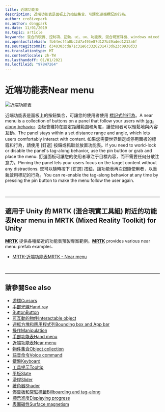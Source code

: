 ```yaml
---
title: 近端功能表
description: 近端功能表是面板上的按鈕集合，可讓您遵循標記的行為。
author: cre8ivepark
ms.author: dongpark
ms.date: 11/01/2019
ms.topic: article
keywords: 混合的現實、控制項、互動、ui、ux、功能表、混合現實耳機、windows mixed Reality 耳機、虛擬實境耳機、HoloLens、MRTK、混合現實工具組
ms.openlocfilehash: fb64ecf4a0bc2d7a495e87d127b39aded1212a6f
ms.sourcegitcommit: d340303cda71c31e6c3320231473d623c0930d33
ms.translationtype: MT
ms.contentlocale: zh-TW
ms.lasthandoff: 01/01/2021
ms.locfileid: "97847264"
---
```

# <a name="near-menu"></a><span data-ttu-id="ba319-104">近端功能表</span><span class="sxs-lookup"><span data-stu-id="ba319-104">Near menu</span></span>

![近端功能表](images/UX_Hero_NearMenu.jpg)

<span data-ttu-id="ba319-106">近端功能表是面板上的按鈕集合，可讓您的使用者使用 [標記式的行為](billboarding-and-tag-along.md#what-is-a-tag-along)。</span><span class="sxs-lookup"><span data-stu-id="ba319-106">A near menu is a collection of buttons on a panel that follow your users with [tag-along behavior](billboarding-and-tag-along.md#what-is-a-tag-along).</span></span> <span data-ttu-id="ba319-107">面板會維持在設定距離範圍和角度，讓使用者可以輕鬆地與內容互動。</span><span class="sxs-lookup"><span data-stu-id="ba319-107">The panel stays within a set distance range and angle, which lets users comfortably interact with content.</span></span> <span data-ttu-id="ba319-108">如果您需要世界鎖定或停用面板的標籤和行為，請使用 [釘選] 按鈕或抓取並放置功能表。</span><span class="sxs-lookup"><span data-stu-id="ba319-108">If you need to world-lock or disable the panel's tag-along behavior, use the pin button or grab and place the menu.</span></span> <span data-ttu-id="ba319-109">釘選面板可讓您的使用者專注于目標內容，而不需要任何分散注意力。</span><span class="sxs-lookup"><span data-stu-id="ba319-109">Pinning the panel lets your users focus on the target content without any distractions.</span></span> <span data-ttu-id="ba319-110">您可以隨時按下 [釘選] 按鈕，讓功能表再次跟隨使用者，以重新啟用標記的行為。</span><span class="sxs-lookup"><span data-stu-id="ba319-110">You can re-enable the tag-along behavior at any time by pressing the pin button to make the menu follow the user again.</span></span>

<br>

---

## <a name="near-menu-in-mrtk-mixed-reality-toolkit-for-unity"></a><span data-ttu-id="ba319-111">適用于 Unity 的 MRTK (混合現實工具組) 附近的功能表</span><span class="sxs-lookup"><span data-stu-id="ba319-111">Near menu in MRTK (Mixed Reality Toolkit) for Unity</span></span>
<span data-ttu-id="ba319-112">**[MRTK](https://github.com/Microsoft/MixedRealityToolkit-Unity)** 提供各種鄰近的功能表預製專案範例。</span><span class="sxs-lookup"><span data-stu-id="ba319-112">**[MRTK](https://github.com/Microsoft/MixedRealityToolkit-Unity)** provides various near menu prefab examples.</span></span>

* [<span data-ttu-id="ba319-113">MRTK-近端功能表</span><span class="sxs-lookup"><span data-stu-id="ba319-113">MRTK - Near menu</span></span>](https://microsoft.github.io/MixedRealityToolkit-Unity/Documentation/README_NearMenu.html)

<br>

---

## <a name="see-also"></a><span data-ttu-id="ba319-114">請參閱</span><span class="sxs-lookup"><span data-stu-id="ba319-114">See also</span></span>

* [<span data-ttu-id="ba319-115">游標</span><span class="sxs-lookup"><span data-stu-id="ba319-115">Cursors</span></span>](cursors.md)
* [<span data-ttu-id="ba319-116">手部光線</span><span class="sxs-lookup"><span data-stu-id="ba319-116">Hand ray</span></span>](point-and-commit.md)
* [<span data-ttu-id="ba319-117">Button</span><span class="sxs-lookup"><span data-stu-id="ba319-117">Button</span></span>](button.md)
* [<span data-ttu-id="ba319-118">可互動的物件</span><span class="sxs-lookup"><span data-stu-id="ba319-118">Interactable object</span></span>](interactable-object.md)
* [<span data-ttu-id="ba319-119">週框方塊和應用程式列</span><span class="sxs-lookup"><span data-stu-id="ba319-119">Bounding box and App bar</span></span>](app-bar-and-bounding-box.md)
* [<span data-ttu-id="ba319-120">操作</span><span class="sxs-lookup"><span data-stu-id="ba319-120">Manipulation</span></span>](direct-manipulation.md)
* [<span data-ttu-id="ba319-121">手部功能表</span><span class="sxs-lookup"><span data-stu-id="ba319-121">Hand menu</span></span>](hand-menu.md)
* [<span data-ttu-id="ba319-122">近端功能表</span><span class="sxs-lookup"><span data-stu-id="ba319-122">Near menu</span></span>](near-menu.md)
* [<span data-ttu-id="ba319-123">物件集合</span><span class="sxs-lookup"><span data-stu-id="ba319-123">Object collection</span></span>](object-collection.md)
* [<span data-ttu-id="ba319-124">語音命令</span><span class="sxs-lookup"><span data-stu-id="ba319-124">Voice command</span></span>](voice-input.md)
* [<span data-ttu-id="ba319-125">鍵盤</span><span class="sxs-lookup"><span data-stu-id="ba319-125">Keyboard</span></span>](keyboard.md)
* [<span data-ttu-id="ba319-126">工具提示</span><span class="sxs-lookup"><span data-stu-id="ba319-126">Tooltip</span></span>](tooltip.md)
* [<span data-ttu-id="ba319-127">平板</span><span class="sxs-lookup"><span data-stu-id="ba319-127">Slate</span></span>](slate.md)
* [<span data-ttu-id="ba319-128">滑桿</span><span class="sxs-lookup"><span data-stu-id="ba319-128">Slider</span></span>](slider.md)
* [<span data-ttu-id="ba319-129">著色器</span><span class="sxs-lookup"><span data-stu-id="ba319-129">Shader</span></span>](shader.md)
* [<span data-ttu-id="ba319-130">佈告板和常駐標籤</span><span class="sxs-lookup"><span data-stu-id="ba319-130">Billboarding and tag-along</span></span>](billboarding-and-tag-along.md)
* [<span data-ttu-id="ba319-131">顯示進度</span><span class="sxs-lookup"><span data-stu-id="ba319-131">Displaying progress</span></span>](progress.md)
* [<span data-ttu-id="ba319-132">表面磁性</span><span class="sxs-lookup"><span data-stu-id="ba319-132">Surface magnetism</span></span>](surface-magnetism.md)
